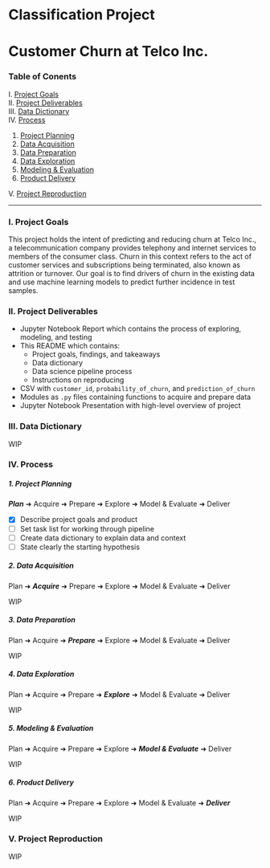 # Classification Project

Customer Churn at Telco Inc.
===

### Table of Conents

I.   [ Project Goals         ](#i-project-goals)<br>
II.  [ Project Deliverables  ](#ii-project-deliverables)<br>
III. [ Data Dictionary       ](#iii-data-dictionary)<br>
IV.  [ Process               ](#iv-process)

  1. [ Project Planning      ](#1-project-planning)
  2. [ Data Acquisition      ](#2-data-acquisition)
  3. [ Data Preparation      ](#3-data-preparation)
  4. [ Data Exploration      ](#4-data-exploration)
  5. [ Modeling & Evaluation ](#5-modeling--evaluation)
  6. [ Product Delivery      ](#6-product-delivery)

V.   [ Project Reproduction  ](#v-project-reproduction)

---

### I. Project Goals

This project holds the intent of predicting and reducing churn at Telco Inc., a telecommunication company provides telephony and internet services to members of the consumer class. Churn in this context refers to the act of customer services and subscriptions being terminated, also known as attrition or turnover. Our goal is to find drivers of churn in the existing data and use machine learning models to predict further incidence in test samples.

### II. Project Deliverables

- Jupyter Notebook Report which contains the process of exploring, modeling, and testing
- This README which contains:
  + Project goals, findings, and takeaways
  + Data dictionary
  + Data science pipeline process
  + Instructions on reproducing
- CSV with `customer_id`, `probability_of_churn`, and `prediction_of_churn`
- Modules as `.py` files containing functions to acquire and prepare data
- Jupyter Notebook Presentation with high-level overview of project

### III. Data Dictionary

WIP

### IV. Process

##### 1. Project Planning
***Plan*** ➜ Acquire ➜ Prepare ➜ Explore ➜ Model & Evaluate ➜ Deliver

- [x] Describe project goals and product
- [ ] Set task list for working through pipeline
- [ ] Create data dictionary to explain data and context
- [ ] State clearly the starting hypothesis

##### 2. Data Acquisition
Plan ➜ ***Acquire*** ➜ Prepare ➜ Explore ➜ Model & Evaluate ➜ Deliver <br>

WIP

##### 3. Data Preparation
Plan ➜ Acquire ➜ ***Prepare*** ➜ Explore ➜ Model & Evaluate ➜ Deliver

WIP

##### 4. Data Exploration
Plan ➜ Acquire ➜ Prepare ➜ ***Explore*** ➜ Model & Evaluate ➜ Deliver

WIP

##### 5. Modeling & Evaluation
Plan ➜ Acquire ➜ Prepare ➜ Explore ➜ ***Model & Evaluate*** ➜ Deliver

WIP

##### 6. Product Delivery
Plan ➜ Acquire ➜ Prepare ➜ Explore ➜ Model & Evaluate ➜ ***Deliver***

WIP

### V. Project Reproduction

WIP